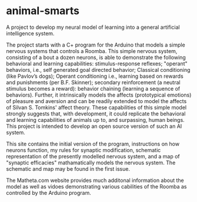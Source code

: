 # animal-smarts
A project to develop my neural model of learning into a general artificial intelligence system.

The project starts with a C+ program for the Arduino that models a simple nervous systems that controls a Roomba.  This simple nervous system, consisting of a bout a dozen neurons, is able to demonstrate the following behavioral and learning capabilities:
stimulus-response reflexes; "operant" behaviors, i.e., self generated goal directed behavior; Classical conditioning (like
Pavlov’s dogs); Operant conditioning i.e., learning based on rewards and punishments (per B.F. Skinner); secondary reinforcement
(a neutral stimulus becomes a reward): behavior chaining (learning a sequence of behaviors).  Further, it intrinsically models
the affects (prototypical emotions) of pleasure and aversion and can be readily extended to model the affects of Silvan S.
Tomkins' affect theory.  These capabilities of this simple model strongly suggests that, with development, it could replicate the behavioral and learning capabilities of animals up to, and surpassing, human beings. This project is intended to develop an
open source version of such an AI system.

This site contains the initial version of the program, instructions on how neurons function, my rules for synaptic modification,
schematic representation of the presently modelled nervous system, and a map of "synaptic efficacies" mathamatically models the 
nervous system.  The schematic and map may be found in the first issue.

The Matheta.com website provides much additonal information about the model as well as vidoes demonstrating various cabilities
of the Roomba as controlled by the Arduino program.
